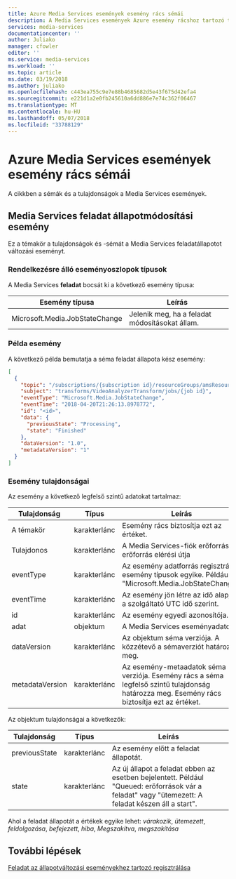 ```yaml
---
title: Azure Media Services események esemény rács sémái
description: A Media Services események Azure esemény rácshoz tartozó tulajdonságait ismerteti
services: media-services
documentationcenter: ''
author: Juliako
manager: cfowler
editor: ''
ms.service: media-services
ms.workload: ''
ms.topic: article
ms.date: 03/19/2018
ms.author: juliako
ms.openlocfilehash: c443ea755c9e7e88b4685682d5e43f675d42efa4
ms.sourcegitcommit: e221d1a2e0fb245610a6dd886e7e74c362f06467
ms.translationtype: MT
ms.contentlocale: hu-HU
ms.lasthandoff: 05/07/2018
ms.locfileid: "33788129"
---
```

# <a name="azure-event-grid-schemas-for-media-services-events"></a>Azure Media Services események esemény rács sémái

A cikkben a sémák és a tulajdonságok a Media Services események.

## <a name="media-services-job-state-change-event"></a>Media Services feladat állapotmódosítási esemény

Ez a témakör a tulajdonságok és -sémát a Media Services feladatállapotot változási eseményt.  

### <a name="available-event-types"></a>Rendelkezésre álló eseményoszlopok típusok

A Media Services **feladat** bocsát ki a következő esemény típusa:

| Esemény típusa | Leírás |
| ---------- | ----------- |
| Microsoft.Media.JobStateChange| Jelenik meg, ha a feladat módosításokat állam. |

### <a name="example-event"></a>Példa esemény

A következő példa bemutatja a séma feladat állapota kész esemény: 

```json
[
  {
    "topic": "/subscriptions/{subscription id}/resourceGroups/amsResourceGroup/providers/Microsoft.Media/mediaservices/amsaccount",
    "subject": "transforms/VideoAnalyzerTransform/jobs/{job id}",
    "eventType": "Microsoft.Media.JobStateChange",
    "eventTime": "2018-04-20T21:26:13.8978772",
    "id": "<id>",
    "data": {
      "previousState": "Processing",
      "state": "Finished"
    },
    "dataVersion": "1.0",
    "metadataVersion": "1"
  }
]
```

### <a name="event-properties"></a>Esemény tulajdonságai

Az esemény a következő legfelső szintű adatokat tartalmaz:

| Tulajdonság | Típus | Leírás |
| -------- | ---- | ----------- |
| A témakör | karakterlánc | Esemény rács biztosítja ezt az értéket. |
| Tulajdonos | karakterlánc | A Media Services-fiók erőforrás az erőforrás elérési útja |
| eventType | karakterlánc | Az esemény adatforrás regisztrált esemény típusok egyike. Például "Microsoft.Media.JobStateChange." |
| eventTime | karakterlánc | Az esemény jön létre az idő alapján a szolgáltató UTC idő szerint. |
| id | karakterlánc | Az esemény egyedi azonosítója. |
| adat | objektum | A Media Services eseményadatok. |
| dataVersion | karakterlánc | Az objektum séma verziója. A közzétevő a sémaverziót határozza meg. |
| metadataVersion | karakterlánc | Az esemény-metaadatok séma verziója. Esemény rács a séma legfelső szintű tulajdonság határozza meg. Esemény rács biztosítja ezt az értéket. |

Az objektum tulajdonságai a következők:

| Tulajdonság | Típus | Leírás |
| -------- | ---- | ----------- |
| previousState | karakterlánc | Az esemény előtt a feladat állapotát. |
| state | karakterlánc | Az új állapot a feladat ebben az esetben bejelentett. Például "Queued: erőforrások vár a feladat" vagy "ütemezett: A feladat készen áll a start".|

Ahol a feladat állapotát a értékek egyike lehet: *várakozik*, *ütemezett*, *feldolgozása*, *befejezett*, *hiba*, *Megszakítva*, *megszakítása*

## <a name="next-steps"></a>További lépések

[Feladat az állapotváltozási eseményekhez tartozó regisztrálása](job-state-events-cli-how-to.md)
